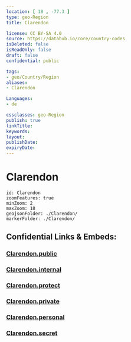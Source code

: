 ```yaml
---
location: [ 18 , -77.3 ] 
type: geo-Region
title: Clarendon

license: CC BY-SA 4.0
source: https://datahub.io/core/country-codes
isDeleted: false
isReadOnly: false
draft: false
confidential: public

tags:
- geo/Country/Region
aliases:
- Clarendon

Languages:
- de

cssclasses: geo-Region
publish: true
linkTitle: 
keywords: 
layout: 
publishDate: 
expiryDate: 
---
```


# Clarendon

```leaflet
id: Clarendon
zoomFeatures: true 
minZoom: 2 
maxZoom: 18
geojsonFolder: ./Clarendon/
markerFolder: ./Clarendon/
```


## Confidential Links & Embeds: 

### [Clarendon.public](/_public/\Earth\Continent\America~Caribbean\Jamaica\Parishes~JamaicaClarendon.public.md) 

### [Clarendon.internal](/_internal/\Earth\Continent\America~Caribbean\Jamaica\Parishes~JamaicaClarendon.internal.md) 

### [Clarendon.protect](/_protect/\Earth\Continent\America~Caribbean\Jamaica\Parishes~JamaicaClarendon.protect.md) 

### [Clarendon.private](/_private/\Earth\Continent\America~Caribbean\Jamaica\Parishes~JamaicaClarendon.private.md) 

### [Clarendon.personal](/_personal/\Earth\Continent\America~Caribbean\Jamaica\Parishes~JamaicaClarendon.personal.md) 

### [Clarendon.secret](/_secret/\Earth\Continent\America~Caribbean\Jamaica\Parishes~JamaicaClarendon.secret.md)

